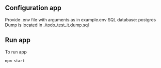 ## Configuration app
Provide .env file with arguments as in example.env
SQL database: postgres
Dump is located in ./todo_test_it.dump.sql
 
## Run app
To run app 
```
npm start
```